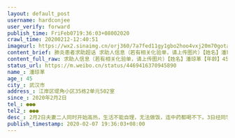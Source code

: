```yaml
---
layout: default_post
username: hardconjee
user_verify: forward
publish_time: FriFeb0719:36:03+08002020
crawl_time: 20200212-12:40:51
imageurl: https://wx2.sinaimg.cn/orj360/7a7fed11gy1gbo2hoo4vxj20m70gotaj.jpg
content_brief: 肺炎患者求助超话 求助人信息（若有相关化验单，请上传图片）【姓名】潘琼革【年龄】45【所在城市】武汉市【所在小区、社区】江岸区堤角小区35栋2单元502室【患病时间】2020年2月2日【联系方式】●●●【其他紧急联系人】●●●【病情描述】 2月2日夫妻二人同时开始高热，生活不 ...全文
content_full_raw: 求助人信息（若有相关化验单，请上传图片）【姓名】潘琼革【年龄】45【所在城市】武汉市【所在小区、社区】江岸区堤角小区35栋2单元502室【患病时间】2020年2月2日【联系方式】●●●【其他紧急联系人】●●●【病情描述】2月2日夫妻二人同时开始高热，生活不能自理，无法做饭，连中药都喝不下。3日经同学帮助在湖北省中山医院做核酸检测，二人均为阳性，CT显示肺部严重感染。一直打电话社区，社区让找120，120不接诊。各种平台都试过了，石沉大海。后安排进入社区隔离点，想转移至方舱被退回，说病情太重，不能收治。现在一百八十多斤的汉子已经高烧40度，半昏迷状态了。请大家广为传播，请党和政府给他们夫妻二人一个获得治疗的机会，不要让还年轻的他们倒在黎明到来之前！】
status_url: https://m.weibo.cn/status/4469416370945890
name_: 潘琼革
age_: 45
city_: 武汉市
address_: 江岸区堤角小区35栋2单元502室
since_: 2020年2月2日
tel_: ●●●
tel2_: ●●●
desc_: 2月2日夫妻二人同时开始高热，生活不能自理，无法做饭，连中药都喝不下。3日经同学帮助在湖北省中山医院做核酸检测，二人均为阳性，CT显示肺部严重感染。一直打电话社区，社区让找120，120不接诊。各种平台都试过了，石沉大海。后安排进入社区隔离点，想转移至方舱被退回，说病情太重，不能收治。现在一百八十多斤的汉子已经高烧40度，半昏迷状态了。请大家广为传播，请党和政府给他们夫妻二人一个获得治疗的机会，不要让还年轻的他们倒在黎明到来之前！】
publish_timestamp: 2020-02-07 19:36:03+08:00
---
```

